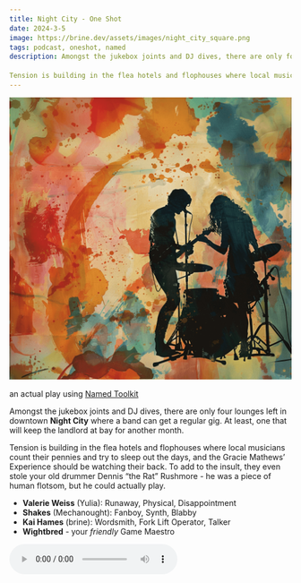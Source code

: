 ```yaml
---
title: Night City - One Shot
date: 2024-3-5
image: https://brine.dev/assets/images/night_city_square.png
tags: podcast, oneshot, named
description: Amongst the jukebox joints and DJ dives, there are only four lounges left in downtown **Night City** where a  band can get a regular gig. At least, one that will keep the landlord at bay for another month.

Tension is building in the flea hotels and flophouses where local musicians count their pennies and try to sleep out the days, and the Gracie Mathews’ Experience should be watching their back. To add to the insult, they even stole your old drummer Dennis “the Rat” Rushmore - he was a piece of human flotsom, but he could actually play.
---
```


![thumb](assets/images/night_city/night_city_square.png)

an actual play using [Named Toolkit](https://wightbred.itch.io/named)

Amongst the jukebox joints and DJ dives, there are only four lounges left in downtown **Night City** where a  band can get a regular gig. At least, one that will keep the landlord at bay for another month.

Tension is building in the flea hotels and flophouses where local musicians count their pennies and try to sleep out the days, and the Gracie Mathews’ Experience should be watching their back. To add to the insult, they even stole your old drummer Dennis “the Rat” Rushmore - he was a piece of human flotsom, but he could actually play.

- **Valerie Weiss** (Yulia): Runaway, Physical, Disappointment
- **Shakes** (Mechanought): Fanboy, Synth, Blabby
- **Kai Hames** (brine): Wordsmith, Fork Lift Operator, Talker
- **Wightbred** - your _friendly_ Game Maestro

<audio controls src="https://archive.org/download/wob_20240305/night_city.mp3"></audio>
